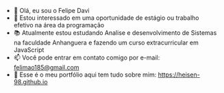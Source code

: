 - 👋 Olá, eu sou o Felipe Davi 
- 👀 Estou interessado em uma oportunidade de estágio ou trabalho efetivo na área da programação
- 📚 Atualmente estou estudando Analise e desenvolvimento de Sistemas na faculdade Anhanguera e fazendo um curso extracurricular em JavaScript 
- 📫 Você pode entrar em contato comigo por e-mail: felimao185@gmail.com
- 🔗 Esse é o meu portfólio aqui tem tudo sobre mim: https://heisen-98.github.io
<!---
heisen-98/heisen-98 is a ✨ special ✨ repository because its `README.md` (this file) appears on your GitHub profile.
You can click the Preview link to take a look at your changes.
--->
